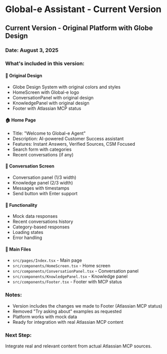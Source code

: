 # Global-e Assistant - Current Version

## Current Version - Original Platform with Globe Design

### Date: August 3, 2025

### What's included in this version:

#### 🎨 **Original Design**
- Globe Design System with original colors and styles
- HomeScreen with Global-e logo
- ConversationPanel with original design
- KnowledgePanel with original design
- Footer with Atlassian MCP status

#### 🏠 **Home Page**
- Title: "Welcome to Global-e Agent"
- Description: AI-powered Customer Success assistant
- Features: Instant Answers, Verified Sources, CSM Focused
- Search form with categories
- Recent conversations (if any)

#### 💬 **Conversation Screen**
- Conversation panel (1/3 width)
- Knowledge panel (2/3 width)
- Messages with timestamps
- Send button with Enter support

#### 🔧 **Functionality**
- Mock data responses
- Recent conversations history
- Category-based responses
- Loading states
- Error handling

#### 📁 **Main Files**
- `src/pages/Index.tsx` - Main page
- `src/components/HomeScreen.tsx` - Home screen
- `src/components/ConversationPanel.tsx` - Conversation panel
- `src/components/KnowledgePanel.tsx` - Knowledge panel
- `src/components/Footer.tsx` - Footer with MCP status

### Notes:
- Version includes the changes we made to Footer (Atlassian MCP status)
- Removed "Try asking about" examples as requested
- Platform works with mock data
- Ready for integration with real Atlassian MCP content

### Next Step:
Integrate real and relevant content from actual Atlassian MCP sources. 